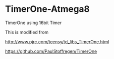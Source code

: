 # TimerOne-Atmega8
TimerOne using 16bit Timer

This is modified from

http://www.pjrc.com/teensy/td_libs_TimerOne.html

https://github.com/PaulStoffregen/TimerOne

